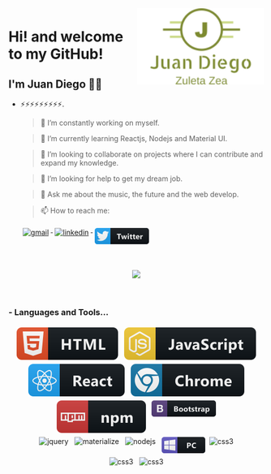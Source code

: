 <img src="https://raw.githubusercontent.com/godie2017/godie2017/main/logo.png" width="250" align="right" hspace="0"/>

# Hi! and welcome to my GitHub!
## I'm **Juan Diego** 🖖🏼

- ⚡⚡⚡⚡⚡⚡⚡⚡⚡.
  >🔭 I’m constantly working on myself.
  
  >🌱 I’m currently learning Reactjs, Nodejs and Material UI.
  
  >👯 I’m looking to collaborate on projects where I can contribute and expand my knowledge.
  
  >🤔 I’m looking for help to get my dream job.
  
  >💬 Ask me about the music, the future and the web develop.
  
  >📫 How to reach me:
  
  <p align="left">
    <a href="mailto:juandiegozuleta@gmail.com">
      <img src="https://raw.githubusercontent.com/MikeCodesDotNET/ColoredBadges/master/png/social/gmail.png" alt="gmail" style="vertical-align:top; margin:6px 4px" target="_blank">
    </a>

    <a href="https://www.linkedin.com/in/juandiegozuleta/">
      <img src="https://raw.githubusercontent.com/MikeCodesDotNET/ColoredBadges/master/png/social/linkedin.png" alt="linkedin" style="vertical-align:top; margin:6px 4px" target="_blank">
    </a>

    <a href="https://twitter.com/juandiegozuleta">
      <img src="https://raw.githubusercontent.com/MikeCodesDotNET/ColoredBadges/master/png/social/twitter.png" alt="twetter" style="vertical-align:top; margin:6px 4px" target="_blank">
    </a>
  </p>
  
  <br>

<p align="center" >
<img src="https://github-readme-stats.vercel.app/api?username=godie2017&&show_icons=true&title_color=ffffff&icon_color=7F0D8F&text_color=FDFEFF&bg_color=7e8b30">
</p>
<br>

### - Languages and Tools...

<p align="center">

<!-- For more icons please follow  https://github.com/MikeCodesDotNET/ColoredBadges -->

 <img src="https://raw.githubusercontent.com/MikeCodesDotNET/ColoredBadges/master/svg/dev/languages/html.svg" alt="html" style="vertical-align:top; margin:4px">
 <img src="https://raw.githubusercontent.com/MikeCodesDotNET/ColoredBadges/master/svg/dev/languages/js.svg" alt="js" style="vertical-align:top; margin:4px"><img src="https://raw.githubusercontent.com/MikeCodesDotNET/ColoredBadges/master/svg/dev/frameworks/react.svg" alt="react" style="vertical-align:top; margin:4px"> <img src="https://raw.githubusercontent.com/MikeCodesDotNET/ColoredBadges/master/svg/dev/misc/chrome.svg" alt="chrome" style="vertical-align:top; margin:4px"> <img src="https://raw.githubusercontent.com/MikeCodesDotNET/ColoredBadges/master/svg/dev/services/npm.svg" alt="npm" style="vertical-align:top; margin:4px"> <img src="https://raw.githubusercontent.com/MikeCodesDotNET/ColoredBadges/master/png/dev/frameworks/bootstrap.png" alt="bootstrap" style="vertical-align:top; margin:4px"><br> <img src="https://raw.githubusercontent.com/MikeCodesDotNET/ColoredBadges/master/png/dev/frameworks/jquery.png" alt="jquery" style="vertical-align:top; margin:4px"> <img src="https://raw.githubusercontent.com/MikeCodesDotNET/ColoredBadges/master/png/dev/frameworks/materialize.png" alt="materialize" style="vertical-align:top; margin:4px"> <img src="https://raw.githubusercontent.com/MikeCodesDotNET/ColoredBadges/master/png/dev/frameworks/nodejs.png" alt="nodejs" style="vertical-align:top; margin:4px"> <img src="https://raw.githubusercontent.com/MikeCodesDotNET/ColoredBadges/master/png/devices/pc.png" alt="pc" style="vertical-align:top; margin:4px"><img src="https://raw.githubusercontent.com/MikeCodesDotNET/ColoredBadges/master/png/dev/languages/css3.png" alt="css3" style="vertical-align:top; margin:4px"><br> <img src="https://raw.githubusercontent.com/MikeCodesDotNET/ColoredBadges/master/png/dev/misc/firefox.png" alt="css3" style="vertical-align:top; margin:4px"> <img src="https://raw.githubusercontent.com/MikeCodesDotNET/ColoredBadges/master/png/dev/misc/web.png" alt="css3" style="vertical-align:top; margin:4px">

</p>


